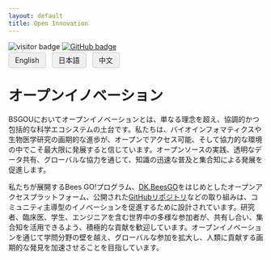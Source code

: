 ```yaml
---
layout: default
title: Open Innovation
---
```


<head>
  <link rel="icon" type="image/png" href="img/favicons/favicon-96x96.png" sizes="96x96" />
  <link rel="icon" type="image/svg+xml" href="img/favicons/favicon.svg" />
  <link rel="shortcut icon" href="img/favicons/favicon.ico" />
  <link rel="apple-touch-icon" sizes="180x180" href="img/favicons/apple-touch-icon.png" />
  <link rel="manifest" href="img/favicons/site.webmanifest" />
</head>

<!-- Info Row: Visitor count + GitHub profile -->
<div style="margin-top: 10px; margin-bottom: 8px;">
  <img src="https://visitor-badge.laobi.icu/badge?page_id=labonom.github.io/sources/Open_Innovation_JP.html" alt="visitor badge"/>
  <a href="https://github.com/LabOnoM">
    <img src="https://img.shields.io/badge/GitHub-Profile-black?logo=github" alt="GitHub badge"/>
  </a>
</div>

<!-- Language Switch Row -->
<div>
  <a href="/sources/Open_Innovation.html" style="padding: 6px 12px; border: 1px solid #ccc; background-color: #f0f0f0; text-decoration: none; border-radius: 4px; margin-right: 8px;">English</a>
  <a href="/sources/Open_Innovation_JP.html" style="padding: 6px 12px; border: 1px solid #ccc; background-color: #f0f0f0; text-decoration: none; border-radius: 4px; margin-right: 8px;">日本語</a>
  <a href="/sources/Open_Innovation_CH.html" style="padding: 6px 12px; border: 1px solid #ccc; background-color: #f0f0f0; text-decoration: none; border-radius: 4px;">中文</a>
</div>

# オープンイノベーション
BSGOUにおいてオープンイノベーションとは、単なる理念を超え、協調的かつ包括的な科学エコシステムの土台です。私たちは、バイオインフォマティクスや生物医学研究の画期的な進歩が、オープンでアクセス可能、そして協力的な環境の中でこそ最大限に発展すると信じています。オープンソースの実践、透明なデータ共有、グローバルな協力を通じて、知識の迅速な普及と集合知による発展を促進します。

私たちが展開するBees GO!プログラム、[DK.BeesGO](https://www.bs-gou.com/DK.BeesGO/)をはじめとしたオープンアクセスプラットフォーム、公開された[GitHubリポジトリ]((https://github.com/LabOnoM))などの取り組みは、コミュニティ主導型のイノベーションを促進するために設計されています。研究者、臨床医、学生、エンジニアを含む世界中の多様な参加者が、共有し合い、集合知を活用できるよう、積極的な貢献を歓迎しています。オープンイノベーションを通じて学問分野の壁を越え、グローバルな参加を拡大し、人類に貢献する画期的な発見を加速させることを目指しています。
